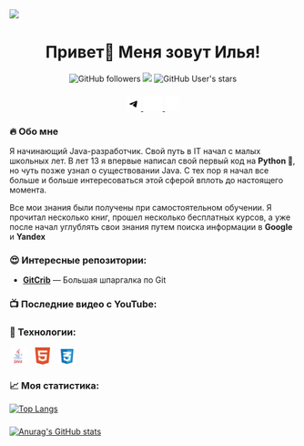 
<img src="https://i.pinimg.com/originals/28/2d/7d/282d7d14a8b622dbff8cc0c43a5539fa.gif">

<h1 align="center">Привет👋 Меня зовут Илья!</h1>

<div align="center">
  <img alt="GitHub followers" src="https://img.shields.io/github/followers/ilezzov-code">
  <img src="https://visitor-badge.laobi.icu/badge?page_id=ilezzov-code.ilezzov-code&"/>
  <img alt="GitHub User's stars" src="https://img.shields.io/github/stars/ilezzov-code">

</div>

###

<div align="center">
  <a href="https://t.me/+mogiRjflEwEzZTQy">
    <img src="https://raw.githubusercontent.com/ilezzov-code/ilezzov-code/aa47ccb88cde93b917537af6b2eb1210d2798f49/img/tgWhite.svg" height="25">
  </a>
  <a href="https://youtube.com/@ilezzzov">
    <img src="https://raw.githubusercontent.com/ilezzov-code/ilezzov-code/aa47ccb88cde93b917537af6b2eb1210d2798f49/img/ytWhite.svg" height="25">
  </a>
  <a href="https://vk.com/ilezovofficial">
    <img src="https://raw.githubusercontent.com/ilezzov-code/ilezzov-code/aa47ccb88cde93b917537af6b2eb1210d2798f49/img/vkWhite.svg" height="25">
  </a>
</div>

### 🔥 Обо мне

Я начинающий Java-разработчик. Свой путь в IT начал с малых школьных лет. В лет 13 я впервые написал свой первый код на **Python 🐍**, но чуть позже узнал о существовании Java. С тех пор я начал все больше и больше интересоваться этой сферой вплоть до настоящего момента. 

Все мои знания были получены при самостоятельном обучении. Я прочитал несколько книг, прошел несколько бесплатных курсов, а уже после начал углублять свои знания путем поиска информации в **Google** и **Yandex**

### 😍 Интересные репозитории:

- **[GitCrib](https://github.com/ilezzov-code/GitCrib)** — Большая шпаргалка по Git

### 📺 Последние видео с YouTube:

###

### 👾 Технологии:

<div>
  <img src="https://raw.githubusercontent.com/ilezzov-code/ilezzov-code/514922e3eb0d599db87d600c87db9ad33c72ff4b/img/java.svg" height="30">
  <img width="5">
  <img src="https://raw.githubusercontent.com/ilezzov-code/ilezzov-code/514922e3eb0d599db87d600c87db9ad33c72ff4b/img/html5.svg" height="30">
  <img width="5">
  <img src="https://raw.githubusercontent.com/ilezzov-code/ilezzov-code/514922e3eb0d599db87d600c87db9ad33c72ff4b/img/css.svg" height="30">
</div>


### 📈 Моя статистика:
[![Top Langs](https://github-readme-stats.vercel.app/api/top-langs/?username=ilezzov-code&layout=compact)](https://github.com/anuraghazra/github-readme-stats)

###

[![Anurag's GitHub stats](https://github-readme-stats.vercel.app/api?username=ilezzov-code)](https://github.com/anuraghazra/github-readme-stats)

